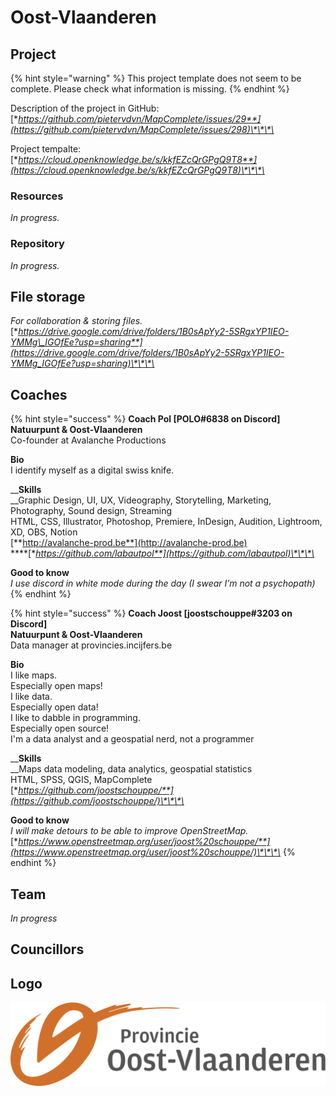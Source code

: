 # Oost-Vlaanderen

## Project

{% hint style="warning" %}
This project template does not seem to be complete. Please check what information is missing.
{% endhint %}

Description of the project in GitHub: [**https://github.com/pietervdvn/MapComplete/issues/29**](https://github.com/pietervdvn/MapComplete/issues/298)\*\*\*\*

Project tempalte: [**https://cloud.openknowledge.be/s/kkfEZcQrGPgQ9T8**](https://cloud.openknowledge.be/s/kkfEZcQrGPgQ9T8)\*\*\*\*

### Resources

_In progress._

### Repository

_In progress._

## File storage

_For collaboration & storing files._  
[**https://drive.google.com/drive/folders/1B0sApYy2-5SRgxYP1IEO-YMMg\_IGOfEe?usp=sharing**](https://drive.google.com/drive/folders/1B0sApYy2-5SRgxYP1IEO-YMMg_IGOfEe?usp=sharing)\*\*\*\*

## Coaches

{% hint style="success" %}
**Coach Pol \[POLO\#6838 on Discord\]  
Natuurpunt & Oost-Vlaanderen**  
Co-founder at Avalanche Productions  
  
**Bio**  
I identify myself as a digital swiss knife.  
  
__**Skills**  
__Graphic Design, UI, UX, Videography, Storytelling, Marketing, Photography, Sound design, Streaming  
HTML, CSS, Illustrator, Photoshop, Premiere, InDesign, Audition, Lightroom, XD, OBS, Notion  
[**http://avalanche-prod.be**](http://avalanche-prod.be)  
****[**https://github.com/labautpol**](https://github.com/labautpol)\*\*\*\*

**Good to know**  
_I use discord in white mode during the day \(I swear I’m not a psychopath\)_
{% endhint %}

{% hint style="success" %}
**Coach Joost \[joostschouppe\#3203 on Discord\]  
Natuurpunt & Oost-Vlaanderen**  
Data manager at provincies.incijfers.be  
  
**Bio**  
I like maps.  
Especially open maps!  
I like data.  
Especially open data!  
I like to dabble in programming.  
Especially open source!  
I'm a data analyst and a geospatial nerd, not a programmer  
  
__**Skills**  
__Maps data modeling, data analytics, geospatial statistics  
HTML, SPSS, QGIS, MapComplete  
[**https://github.com/joostschouppe/**](https://github.com/joostschouppe/)\*\*\*\*

**Good to know**  
_I will make detours to be able to improve OpenStreetMap._  
[**https://www.openstreetmap.org/user/joost%20schouppe/**](https://www.openstreetmap.org/user/joost%20schouppe/)\*\*\*\*
{% endhint %}

## Team

_In progress_

## Councillors

## Logo

![Logo Oost-Vlaanderen](../.gitbook/assets/provincie-oostvlaanderen-logo.svg)

